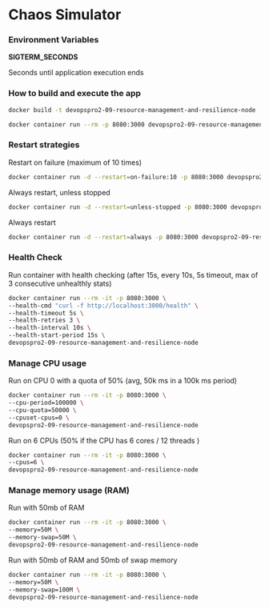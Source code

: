 # Chaos Simulator

### Environment Variables

**SIGTERM_SECONDS**

Seconds until application execution ends


### How to build and execute the app

```sh
docker build -t devopspro2-09-resource-management-and-resilience-node .

docker container run --rm -p 8080:3000 devopspro2-09-resource-management-and-resilience-node
```

### Restart strategies
Restart on failure (maximum of 10 times)
```sh
docker container run -d --restart=on-failure:10 -p 8080:3000 devopspro2-09-resource-management-and-resilience-node
```

Always restart, unless stopped
```sh
docker container run -d --restart=unless-stopped -p 8080:3000 devopspro2-09-resource-management-and-resilience-node
```
Always restart
```sh
docker container run -d --restart=always -p 8080:3000 devopspro2-09-resource-management-and-resilience-node
```

### Health Check

Run container with health checking (after 15s, every 10s, 5s timeout, max of 3 consecutive unhealthly stats)
```sh
docker container run --rm -it -p 8080:3000 \
--health-cmd "curl -f http://localhost:3000/health" \
--health-timeout 5s \
--health-retries 3 \
--health-interval 10s \
--health-start-period 15s \
devopspro2-09-resource-management-and-resilience-node
```

### Manage CPU usage

Run on CPU 0 with a quota of 50% (avg, 50k ms in a 100k ms period)
```sh
docker container run --rm -it -p 8080:3000 \
--cpu-period=100000 \
--cpu-quota=50000 \
--cpuset-cpus=0 \
devopspro2-09-resource-management-and-resilience-node
```

Run on 6 CPUs (50% if the CPU has 6 cores / 12 threads )
```sh
docker container run --rm -it -p 8080:3000 \
--cpus=6 \
devopspro2-09-resource-management-and-resilience-node
```

### Manage memory usage (RAM)

Run with 50mb of RAM
```sh
docker container run --rm -it -p 8080:3000 \
--memory=50M \
--memory-swap=50M \
devopspro2-09-resource-management-and-resilience-node
```

Run with 50mb of RAM and 50mb of swap memory
```sh
docker container run --rm -it -p 8080:3000 \
--memory=50M \
--memory-swap=100M \
devopspro2-09-resource-management-and-resilience-node
```